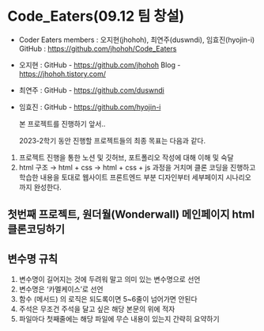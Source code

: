 # Code_Eaters(09.12 팀 창설)

+ Coder Eaters members : 오지현(jhohoh), 최연주(duswndi), 임효진(hyojin-i)
GitHub : https://github.com/jhohoh/Code_Eaters
+ 오지현 : GitHub - https://github.com/jhohoh
              Blog - https://jhohoh.tistory.com/
+ 최연주 : GitHub - https://github.com/duswndi
+ 임효진 : GitHub - https://github.com/hyojin-i

  본 프로젝트를 진행하기 앞서..

  2023-2학기 동안 진행할 프로젝트들의 최종 목표는 다음과 같다.
1. 프로젝트 진행을 통한 노션 및 깃허브, 포트폴리오 작성에 대해 이해 및 숙달
2. html 구조 → html + css → html + css + js 과정을 거치며 클론 코딩을 진행하고 학습한 내용을 토대로 웹사이트 프론트엔드 부분 디자인부터 세부페이지 시나리오까지 완성한다.

## 첫번째 프로젝트, 원더월(Wonderwall) 메인페이지 html 클론코딩하기

## 변수명 규칙
1. 변수명이 길어지는 것에 두려워 말고 의미 있는 변수명으로 선언
2. 변수명은 ‘카멜케이스’로 선언
3. 함수 (메서드) 의 로직은 되도록이면 5~6줄이 넘어가면 안된다
4. 주석은 무조건 주석을 달고 싶은 해당 본문의 위에 적자
5. 파일마다 첫째줄에는 해당 파일에 무슨 내용이 있는지 간략히 요약하기
